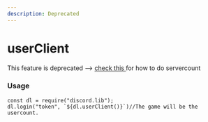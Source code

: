 ```yaml
---
description: Deprecated
---
```


# userClient

This feature is deprecated --&gt; [check this ](../interacting-with-discord.js/bot-activities.md)for how to do servercount

### Usage

```text
const dl = require("discord.lib");
dl.login("token", `${dl.userClient()}`)//The game will be the usercount.
```

